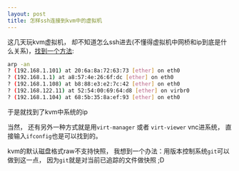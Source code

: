 ```yaml
---
layout: post
title: 怎样ssh连接到kvm中的虚拟机
---
```


这几天玩kvm虚拟机， 却不知道怎么ssh进去(不懂得虚拟机中网桥和ip到底是什么关系)，[找到一个方法](http://rwmj.wordpress.com/2010/10/26/tip-find-the-ip-address-of-a-virtual-machine/):

```bash
arp -an
? (192.168.1.101) at 20:6a:8a:72:63:73 [ether] on eth0
? (192.168.1.1) at a8:57:4e:26:6f:dc [ether] on eth0
? (192.168.1.108) at b8:88:e3:e2:7c:42 [ether] on eth0
? (192.168.122.11) at 52:54:00:69:64:d8 [ether] on virbr0
? (192.168.1.104) at 68:5b:35:8a:ef:93 [ether] on eth0
```

于是就找到了kvm中系统的ip

当然， 还有另外一种方式就是用`virt-manager` 或者 `virt-viewer` vnc进系统， 直接输入`ifconfig`也是可以找到的。

kvm的默认磁盘格式raw不支持快照， 我想到一个办法：用版本控制系统`git`可以做到这一点， 因为`git`就是对当前已追踪的文件做快照 ;D
